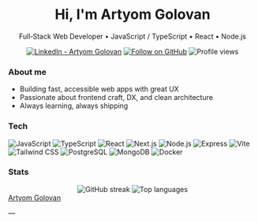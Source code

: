 <div align="center">

# Hi, I'm Artyom Golovan

Full‑Stack Web Developer • JavaScript / TypeScript • React • Node.js

[![LinkedIn - Artyom Golovan](https://img.shields.io/badge/LinkedIn-Artyom%20Golovan-0A66C2?style=for-the-badge&logo=linkedin&logoColor=white)](https://il.linkedin.com/in/artgolwebdev)
[![Follow on GitHub](https://img.shields.io/github/followers/artgolwebdev?style=for-the-badge&logo=github&label=Follow&color=181717)](https://github.com/artgolwebdev?tab=followers)
![Profile views](https://komarev.com/ghpvc/?username=artgolwebdev&style=for-the-badge&color=blueviolet)

</div>

### About me

- Building fast, accessible web apps with great UX
- Passionate about frontend craft, DX, and clean architecture
- Always learning, always shipping

### Tech

<div align="left">

![JavaScript](https://img.shields.io/badge/JavaScript-F7DF1E?style=for-the-badge&logo=javascript&logoColor=000)
![TypeScript](https://img.shields.io/badge/TypeScript-3178C6?style=for-the-badge&logo=typescript&logoColor=fff)
![React](https://img.shields.io/badge/React-20232a?style=for-the-badge&logo=react&logoColor=61DAFB)
![Next.js](https://img.shields.io/badge/Next.js-000000?style=for-the-badge&logo=nextdotjs&logoColor=fff)
![Node.js](https://img.shields.io/badge/Node.js-339933?style=for-the-badge&logo=nodedotjs&logoColor=fff)
![Express](https://img.shields.io/badge/Express-000000?style=for-the-badge&logo=express&logoColor=fff)
![Vite](https://img.shields.io/badge/Vite-646CFF?style=for-the-badge&logo=vite&logoColor=fff)
![Tailwind CSS](https://img.shields.io/badge/Tailwind-38BDF8?style=for-the-badge&logo=tailwindcss&logoColor=fff)
![PostgreSQL](https://img.shields.io/badge/PostgreSQL-4169E1?style=for-the-badge&logo=postgresql&logoColor=fff)
![MongoDB](https://img.shields.io/badge/MongoDB-47A248?style=for-the-badge&logo=mongodb&logoColor=fff)
![Docker](https://img.shields.io/badge/Docker-2496ED?style=for-the-badge&logo=docker&logoColor=fff)

</div>

### Stats

<div align="center">

<img src="https://streak-stats.demolab.com?user=artgolwebdev&theme=tokyonight&hide_border=true" alt="GitHub streak" />

<img src="https://github-readme-stats.vercel.app/api/top-langs/?username=artgolwebdev&layout=compact&theme=tokyonight&hide_border=true" alt="Top languages" />

</div>

<div class="badge-base LI-profile-badge" data-locale="en_US" data-size="medium" data-theme="dark" data-type="VERTICAL" data-vanity="artgolwebdev" data-version="v1"><a class="badge-base__link LI-simple-link" href="https://il.linkedin.com/in/artgolwebdev?trk=profile-badge">Artyom Golovan</a></div>
              

—
